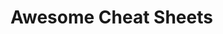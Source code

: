 # Awesome Cheat Sheets

<html>
<script src="https://cdn.jsdelivr.net/npm/@webcomponents/webcomponentsjs@2/webcomponents-loader.min.js"></script>

<!-- Load the element definition -->
<script type="module" src="https://cdn.jsdelivr.net/gh/zerodevx/zero-md@1/src/zero-md.min.js"></script>

<!-- Simply set the `src` attribute to your MD file and win -->
<zero-md
    src="https://raw.githubusercontent.com/dull-bird/awesome-cheat-sheets/master/README_contents.md">
</zero-md>
</html>
